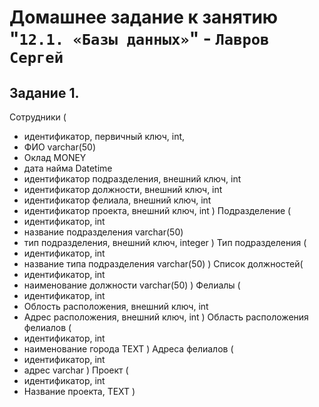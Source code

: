 # Домашнее задание к занятию "`12.1. «Базы данных»`" - `Лавров Сергей`

## Задание 1.
Сотрудники (
 * идентификатор, первичный ключ, int,
 * ФИО varchar(50)
 * Оклад MONEY
 * дата найма Datetime
 * идентификатор подразделения, внешний ключ, int
 * идентификатор должности, внешний ключ, int
 * идентификатор фелиала, внешний ключ, int 
 * идентификатор проекта, внешний ключ, int
)
Подразделение (
 * идентификатор, int
 * название подразделения varchar(50)
 * тип подразделения, внешний ключ, integer
)
Тип подразделения (
 * идентификатор, int
 * название типа подразделения varchar(50)
)
Список должностей(
 * идентификатор, int
 * наименование должности varchar(50)
)
Фелиалы (
 * идентификатор, int
 * Облость расположения, внешний ключ, int
 * Адрес расположения, внешний ключ, int
)
Область расположения фелиалов (
 * идентификатор, int
 * наименование города TEXT
)
Адреса фелиалов (
 * идентификатор, int
 * адрес varchar
)
Проект (
 * идентификатор, int
 * Название проекта, TEXT
)

